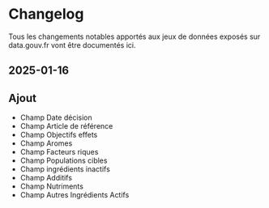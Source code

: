 # Changelog

Tous les changements notables apportés aux jeux de données exposés sur data.gouv.fr vont être documentés ici.

## 2025-01-16

## Ajout
- Champ Date décision
- Champ Article de référence
- Champ Objectifs effets
- Champ Aromes
- Champ Facteurs riques
- Champ Populations cibles
- Champ ingrédients inactifs
- Champ Additifs
- Champ Nutriments
- Champ Autres Ingrédients Actifs
